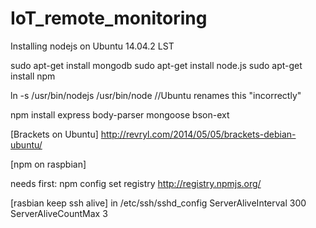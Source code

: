 # IoT_remote_monitoring

Installing nodejs on Ubuntu 14.04.2 LST

sudo apt-get install mongodb
sudo apt-get install node.js
sudo apt-get install npm

ln -s /usr/bin/nodejs /usr/bin/node                  //Ubuntu renames this "incorrectly"

npm install express body-parser mongoose bson-ext


[Brackets on Ubuntu]
http://revryl.com/2014/05/05/brackets-debian-ubuntu/

[npm on raspbian]

needs first:  npm config set registry http://registry.npmjs.org/

[rasbian keep ssh alive]
in /etc/ssh/sshd_config
ServerAliveInterval 300
ServerAliveCountMax 3
